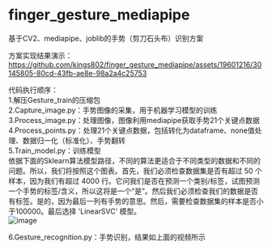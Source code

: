# finger_gesture_mediapipe
基于CV2、mediapipe、joblib的手势（剪刀石头布）识别方案

方案实现结果演示：
https://github.com/kings802/finger_gesture_mediapipe/assets/19601216/30145805-80cd-43fb-ae8e-98a2a4c25753

代码执行顺序：<br>
  1.解压Gesture_train的压缩包<br>
  2.Capture_image.py：手势图像的采集，用于机器学习模型的训练<br>
  3.Process_image.py：处理图像，图像利用mediapipe获取手势21个关键点数据<br>
  4.Process_points.py：处理21个关键点数据，包括转化为dataframe、none值处理、数据归一化（标准化）、手势翻转<br>
  5.Train_model.py：训练模型<br>
    依据下面的Sklearn算法模型路径，不同的算法更适合于不同类型的数据和不同的问题。所以，我们将按照这个图表。首先，我们必须检查数据集是否有超过 50 个样本，因为我们有超过 4000 行。它问我们是否在预测一个类别/标签，试图预测一个手势的标签/含义，所以这将是一个“是”。然后我们必须检查我们的数据是否有标签。是的，因为最后一列有手势的意思。然后，需要检查数据集的样本是否小于100000。最后选择 'LinearSVC' 模型。<br>
  ![image](https://github.com/kings802/finger_gesture_mediapipe/assets/19601216/ffb450b6-eac9-4a98-b778-2163d907046d)

  6.Gesture_recognition.py：手势识别，结果如上面的视频所示<br>

